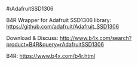 #rAdafruitSSD1306

B4R Wrapper for Adafruit SSD1306 library: https://github.com/adafruit/Adafruit_SSD1306

Download & Discuss: http://www.b4x.com/search?product=B4R&query=rAdafruitSSD1306

B4R: https://www.b4x.com/b4r.html